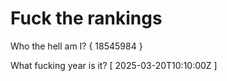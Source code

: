 # Fuck the rankings

Who the hell am I?
{ 18545984 }

What fucking year is it?
[ 2025-03-20T10:10:00Z ]
